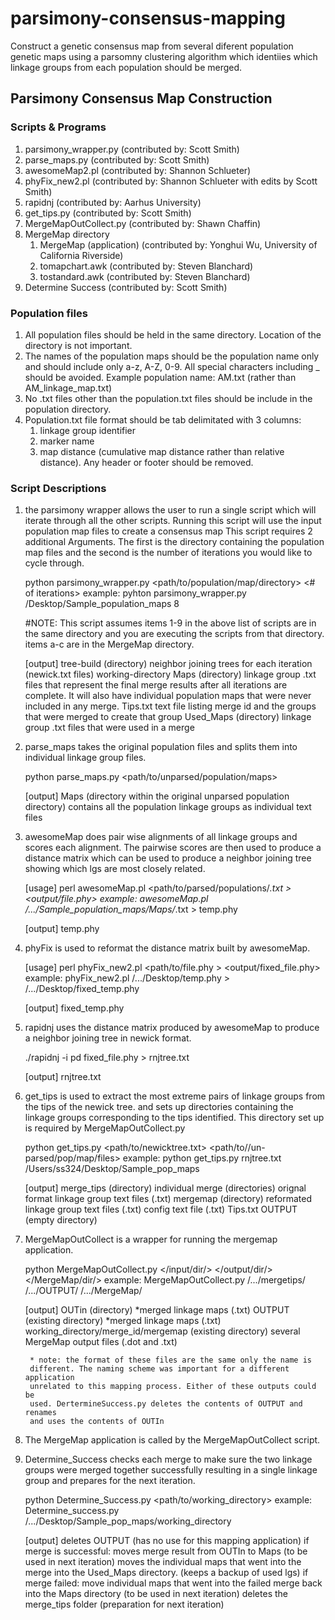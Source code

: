 # parsimony-consensus-mapping
Construct a genetic consensus map from several diferent population genetic maps using a parsomny clustering algorithm which identiies which linkage groups from each population should be merged.

## Parsimony Consensus Map Construction

### Scripts & Programs

1. parsimony_wrapper.py  (contributed by: Scott Smith)
1. parse_maps.py (contributed by: Scott Smith)
1. awesomeMap2.pl  (contributed by: Shannon Schlueter)
1. phyFix_new2.pl  (contributed by: Shannon Schlueter with edits by Scott Smith)
1. rapidnj (contributed by: Aarhus University)
1. get_tips.py (contributed by: Scott Smith)
1. MergeMapOutCollect.py (contributed by: Shawn Chaffin)
1. MergeMap directory
	1. MergeMap (application)  (contributed by: Yonghui Wu, University of California Riverside)
	1. tomapchart.awk  (contributed by: Steven Blanchard)
	1. tostandard.awk  (contributed by: Steven Blanchard)	
1. Determine Success (contributed by: Scott Smith)
	
### Population files

1. All population files should be held in the same directory. Location of the 
	directory is not important.	
1. The names of the population maps should be the population name only and 
	should include only a-z, A-Z, 0-9. All special characters including 
	_ should be avoided. Example population name: AM.txt (rather than 
	AM_linkage_map.txt)	
1. No .txt files other than the population.txt files should be include in the 
	population directory.	
1. Population.txt file format should be tab delimitated with 3 columns: 
	1. linkage group identifier
	1. marker name
	1. map distance (cumulative map distance rather than relative distance). 
	Any header or footer should be removed.
	
	
### Script Descriptions

1. the parsimony wrapper allows the user to run a single script which will iterate 
through all the other scripts. Running this script will use the input population
map files to create a consensus map
This script requires 2 additional Arguments. The first is the 
directory containing the population map files and the second is the number of 
iterations you would like to cycle through.
	
	python parsimony_wrapper.py <path/to/population/map/directory> <# of iterations>
	example: pyhton parsimony_wrapper.py /Desktop/Sample_population_maps 8

	#NOTE: This script assumes items 1-9 in the above list of scripts are in 
	the same directory and you are executing the scripts from that directory. items 
	a-c are in the MergeMap directory.

	[output]
		tree-build (directory)
			neighbor joining trees for each iteration (newick.txt files)
		working-directory
			Maps (directory)
				linkage group .txt files that represent the final merge 
				results after all iterations are complete. It will also 
				have individual population maps that were never 
				included in any merge.
			Tips.txt
				text file listing merge id and the groups that were 
				merged to create that group
			Used_Maps (directory)
				linkage group .txt files that were used in a merge

1. parse_maps takes the original population files and splits them into individual 
linkage group files.

    python parse_maps.py <path/to/unparsed/population/maps>
	
    [output]
        Maps (directory within the original unparsed population directory)
	contains all the population linkage groups as individual 
	text files

1. awesomeMap does pair wise alignments of all linkage groups and scores each
alignment. The pairwise scores are then used to produce a distance matrix 
which can be used to produce a neighbor joining tree showing which lgs are 
most closely related.
	
	[usage] perl awesomeMap.pl <path/to/parsed/populations/*.txt > <output/file.phy>
	example: awesomeMap.pl /.../Sample_population_maps/Maps/*.txt > temp.phy
	
	[output]
		temp.phy

1. phyFix is used to reformat the distance matrix built by awesomeMap.

	[usage] perl phyFix_new2.pl <path/to/file.phy > <output/fixed_file.phy>
	example: phyFix_new2.pl /.../Desktop/temp.phy > /.../Desktop/fixed_temp.phy
	
	[output]
		fixed_temp.phy
	
1. rapidnj uses the distance matrix produced by awesomeMap to produce a neighbor 
joining tree in newick format.
	
	./rapidnj -i pd fixed_file.phy > rnjtree.txt
	
	[output]
		rnjtree.txt
	
1. get_tips is used to extract the most extreme pairs of linkage groups from the tips 
	of the newick tree. and sets up directories containing the linkage groups 
	corresponding to the tips identified. This directory set up is required by 
	MergeMapOutCollect.py
	
	python get_tips.py <path/to/newicktree.txt> <path/to//un-parsed/pop/map/files>
	example: python get_tips.py rnjtree.txt /Users/ss324/Desktop/Sample_pop_maps
	
	[output]
		merge_tips (directory)
			individual merge (directories)
				orignal format linkage group text files (.txt)
				mergemap (directory)
					reformated linkage group text files (.txt)
					config text file (.txt)
		Tips.txt
		OUTPUT (empty directory)
1. MergeMapOutCollect is a wrapper for running the mergemap application.
	
	python MergeMapOutCollect.py </input/dir/> </output/dir/> </MergeMap/dir/>
	example: MergeMapOutCollect.py /.../mergetips/ /.../OUTPUT/ /.../MergeMap/
	
	[output]
		OUTin (directory)
			*merged linkage maps (.txt)
		OUTPUT (existing directory)
			*merged linkage maps (.txt)
		working_directory/merge_id/mergemap (existing directory)
			several MergeMap output files (.dot and .txt)
		
		* note: the format of these files are the same only the name is 
		different. The naming scheme was important for a different application 
		unrelated to this mapping process. Either of these outputs could be 
		used. DertermineSuccess.py deletes the contents of OUTPUT and renames 
		and uses the contents of OUTIn 
		
1. The MergeMap application is called by the MergeMapOutCollect script.

1. Determine_Success checks each merge to make sure the two linkage groups were merged 
	together successfully resulting in a single linkage group and prepares for the 
	next iteration.
	
	python Determine_Success.py <path/to/working_directory>
	example: Determine_success.py /.../Desktop/Sample_pop_maps/working_directory
	
	[output]
		deletes OUTPUT (has no use for this mapping application)
		if merge is successful:
			moves merge result from OUTIn to Maps (to be used in next 
			iteration)
			moves the individual maps that went into the merge into 
			the Used_Maps 
			directory. (keeps a backup of used lgs)
		if merge failed:
			move individual maps that went into the failed merge back into 
			the Maps directory (to be used in next iteration)
		deletes the merge_tips folder (preparation for next iteration)
		
